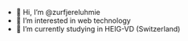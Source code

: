 - 👋 Hi, I’m @zurfjereluhmie
- 👀 I’m interested in web technology
- 🌱 I’m currently studying in HEIG-VD (Switzerland)
<!--- - 💞️ I’m looking to collaborate on ...
- 📫 How to reach me ...

<!---
zurfjereluhmie/zurfjereluhmie is a ✨ special ✨ repository because its `README.md` (this file) appears on your GitHub profile.
You can click the Preview link to take a look at your changes.
--->
